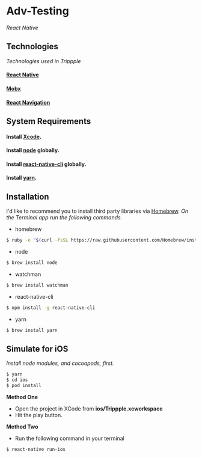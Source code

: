# Adv-Testing
*React Native*

## Technologies
*Technologies used in Trippple*

#### [React Native](https://github.com/facebook/react-native)
#### [Mobx](https://mobx.js.org/)
#### [React Navigation](https://reactnavigation.org/)

## System Requirements

#### Install [Xcode](https://developer.apple.com/xcode/download).
#### Install [node](https://nodejs.org/en/) globally.
#### Install [react-native-cli](https://facebook.github.io/react-native/docs/getting-started.html) globally.
#### Install [yarn](https://yarnpkg.com/lang/en/docs/install/).

## Installation

I'd like to recommend you to install third party libraries via [Homebrew](https://brew.sh/).
*On the Terminal app run the following commands.*

* homebrew
```sh
$ ruby -e "$(curl -fsSL https://raw.githubusercontent.com/Homebrew/install/master/install)"
```

* node
```sh
$ brew install node
```

* watchman
```sh
$ brew install watchman
```

* react-native-cli
```sh
$ npm install -g react-native-cli
```

* yarn
```sh
$ brew install yarn
```


## Simulate for iOS
*Install node modules, and cocoapods, first.*
```sh
$ yarn
$ cd ios
$ pod install
```

**Method One**
*	Open the project in XCode from **ios/Trippple.xcworkspace**
*	Hit the play button.

**Method Two**
*	Run the following command in your terminal
```sh
$ react-native run-ios
```
